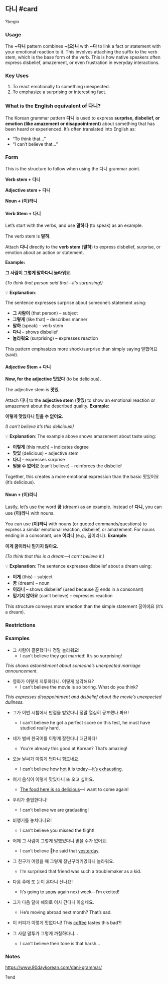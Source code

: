 ## 다니 #card
?begin
### Usage
The **~다니** pattern combines **~(으)니** with **~다** to link a fact or statement with your emotional reaction to it. This involves attaching the suffix to the verb stem, which is the base form of the verb. This is how native speakers often express disbelief, amazement, or even frustration in everyday interactions.

### **Key Uses**

1. To react emotionally to something unexpected.
2. To emphasize a surprising or interesting fact.
### **What is the English equivalent of 다니?**

The Korean grammar pattern **다니** is used to express **surprise, disbelief, or emotion (like amazement or disappointment)** about something that has been heard or experienced. It’s often translated into English as:

- “To think that…”
- “I can’t believe that…”
### Form
This is the structure to follow when using the 다니 grammar point.

**Verb stem + 다니**

**Adjective stem + 다니**

**Noun + (이)라니**
#### **Verb Stem + 다니**

Let’s start with the verbs, and use **말하다** (to speak) as an example.

The verb stem is **말하**.

Attach **다니** directly to the **verb stem** (**말하**) to express disbelief, surprise, or emotion about an action or statement.

**Example:**

**그 사람이 그렇게 말하다니 놀라워요.**

_(To think that person said that—it’s surprising!)_

💡 **Explanation**:

The sentence expresses surprise about someone’s statement using:
- **그 사람이** (that person) – subject
- **그렇게** (like that) – describes manner
- **말하** (speak) – verb stem
- **다니** – shows disbelief
- **놀라워요** (surprising) – expresses reaction

This pattern emphasizes more shock/surprise than simply saying 말했어요 (said).
#### **Adjective Stem + 다니**

**Now, for the adjective 맛있다** (to be delicious).

The adjective stem is **맛있**.

Attach **다니** to the **adjective stem** (**맛있**) to show an emotional reaction or amazement about the described quality.
**Example:**

**이렇게 맛있다니 믿을 수 없어요.**

_(I can’t believe it’s this delicious!)_

💡 **Explanation**:
The example above shows amazement about taste using:

- **이렇게** (this much) – indicates degree
- **맛있** (delicious) – adjective stem
- **다니** – expresses surprise
- **믿을 수 없어요** (can’t believe) – reinforces the disbelief

Together, this creates a more emotional expression than the basic 맛있어요 (it’s delicious).

#### **Noun + (이)라니**

Lastly, let’s use the word **꿈** (dream) as an example. Instead of **다니,** you can use **(이)라니** with nouns.

You can use **(이)라니** with nouns (or quoted commands/questions) to express a similar emotional reaction, disbelief, or amazement. For nouns ending in a consonant, use **이라니** (e.g., 꿈이라니).
**Example**:

**이게 꿈이라니 믿기지 않아요.**

_(To think that this is a dream—I can’t believe it.)_

💡 **Explanation**:
The sentence expresses disbelief about a dream using:

- **이게** (this) – subject
- **꿈** (dream) – noun
- **이라니** – shows disbelief (used because 꿈 ends in a consonant)
- **믿기지 않아요** (can’t believe) – expresses reaction

This structure conveys more emotion than the simple statement 꿈이에요 (it’s a dream).

### Restrictions
### Examples
* 그 사람이 결혼했다니 정말 놀라워요! 
	* I can’t believe they got married! It’s so surprising!

_This shows astonishment about someone’s unexpected marriage announcement._

* 영화가 이렇게 지루하다니. 어떻게 생각해요?
	* I can’t believe the movie is so boring. What do you think?

_This expresses disappointment and disbelief about the movie’s unexpected dullness._

* 그가 이번 시험에서 만점을 받았다니 정말 열심히 공부했나 봐요!
	* I can’t believe he got a perfect score on this test, he must have studied really hard.

* 네가 벌써 한국어를 이렇게 잘한다니 대단하다!
	* You’re already this good at Korean? That’s amazing!

* 오늘 날씨가 이렇게 덥다니 힘드네요.
	* I can’t believe how [hot](https://www.90daykorean.com/hot-in-korean/) it is today—[it’s exhausting](https://www.90daykorean.com/im-tired-in-korean/).

* 여기 음식이 이렇게 맛있다니 또 오고 싶어요.
	* [The food here is so delicious](https://www.90daykorean.com/delicious-in-korean/)—I want to come again!

* 우리가 졸업한다니!
	* I can’t believe we are graduating!

* 비행기를 놓치다니요!
	* I can’t believe you missed the flight!

* 어제 그 사람이 그렇게 말했었다니 믿을 수가 없어요.
	* I can’t believe he said that [yesterday](https://www.90daykorean.com/yesterday-in-korean/).

* 그 친구가 어렸을 때 그렇게 장난꾸러기였다니 놀라워요.
	* I’m surprised that friend was such a troublemaker as a kid.

* 다음 주에 또 눈이 온다니 신나요!
	* It’s going to [snow](https://www.90daykorean.com/snow-in-korean/) again next week—I’m excited!

* 그가 다음 달에 해외로 이사 간다니 아쉽네요.
	* He’s moving abroad next month? That’s sad.

* 이 커피가 이렇게 맛없다니!	This [coffee](https://www.90daykorean.com/coffee-in-korean/) tastes this bad?!

* 그 사람 말투가 그렇게 까칠하다니…
	* I can’t believe their tone is that harsh…

### Notes
https://www.90daykorean.com/dani-grammar/

?end

